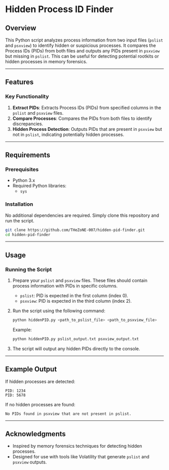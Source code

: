 # Hidden Process ID Finder

## Overview

This Python script analyzes process information from two input files (`pslist` and `psxview`) to identify hidden or suspicious processes. It compares the Process IDs (PIDs) from both files and outputs any PIDs present in `psxview` but missing in `pslist`. This can be useful for detecting potential rootkits or hidden processes in memory forensics.

---

## Features

### Key Functionality
1. **Extract PIDs**: Extracts Process IDs (PIDs) from specified columns in the `pslist` and `psxview` files.
2. **Compare Processes**: Compares the PIDs from both files to identify discrepancies.
3. **Hidden Process Detection**: Outputs PIDs that are present in `psxview` but not in `pslist`, indicating potentially hidden processes.

---

## Requirements

### Prerequisites
- Python 3.x
- Required Python libraries:
  - `sys`

### Installation
No additional dependencies are required. Simply clone this repository and run the script.

```bash
git clone https://github.com/THeZoNE-007/hidden-pid-finder.git
cd hidden-pid-finder
```

---

## Usage

### Running the Script
1. Prepare your `pslist` and `psxview` files. These files should contain process information with PIDs in specific columns.
   - `pslist`: PID is expected in the first column (index 0).
   - `psxview`: PID is expected in the third column (index 2).

2. Run the script using the following command:
   ```bash
   python hiddenPID.py <path_to_pslist_file> <path_to_psxview_file>
   ```
   Example:
   ```bash
   python hiddenPID.py pslist_output.txt psxview_output.txt
   ```

3. The script will output any hidden PIDs directly to the console.

---

## Example Output

If hidden processes are detected:
```
PID: 1234
PID: 5678
```

If no hidden processes are found:
```
No PIDs found in psxview that are not present in pslist.
```

---

## Acknowledgments

- Inspired by memory forensics techniques for detecting hidden processes.
- Designed for use with tools like Volatility that generate `pslist` and `psxview` outputs.
